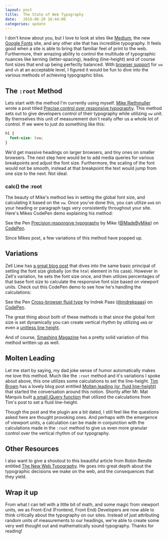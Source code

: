 ```yaml
---
layout: post
title:  The State of Web Typography
date:   2016-06-20 16:44:00
categories: update
---
```


I don't know about you, but I love to look at sites like [Medium](https://medium.com/), the new [Google Fonts](https://fonts.google.com/) site, and any other site that has incredible typography. It feels good when a site is able to bring that familiar feel of print to the web. Furthermore, their amazing ability to control the multitude of typographic nuances like kerning (letter-spacing), leading (line-height) and of course font sizes that end up being perfectly balanced. With [browser support](http://caniuse.com/#search=vw) for `vw` and `vh` at an acceptable level, I figured it would be fun to dive into the various methods of achieving typographic bliss.

## The `:root` Method

Lets start with the method I'm currently using myself. [Mike Riethmuller](https://twitter.com/MikeRiethmuller) wrote a post titled [Precise control over responsive typography](http://madebymike.com.au/writing/precise-control-responsive-typography/). This method sets out to give developers control of their typography while utilizing `vw` unit. By themselves this unit of measurement don't really offer us a whole lot of control. If we were to just do something like this:

```css
h1 {
  font-size: 5vw;
}
```

We'd get massive headings on larger browsers, and tiny ones on smaller browsers. The next step here would be to add media queries for various breakpoints and adjust the font size. Furthermore, the scaling of the font would not be smooth, instead at that breakpoint the text would jump from one size to the next. Not ideal.

### calc() the :root

The beauty of Mike's method lies in setting the global font size, and calculating it based on the `vw`. Once you've done this, you can utilize `em`s on your heading or paragraph tags very consistently throughout your site. Here's Mikes CodePen demo explaining his method:

<p data-height="354" data-theme-id="dark" data-slug-hash="YPJJYv" data-default-tab="css" data-user="MadeByMike" data-embed-version="2" className="codepen">See the Pen <a href="http://codepen.io/MadeByMike/pen/YPJJYv/">Precision responsive typography</a> by Mike (<a href="http://codepen.io/MadeByMike">@MadeByMike</a>) on <a href="http://codepen.io">CodePen</a>.</p>
<script async src="//assets.codepen.io/assets/embed/ei.js"></script>

Since Mikes post, a few variations of this method have popped up.

## Variations

Zell Liew has [a great blog post](http://zellwk.com/blog/viewport-based-typography/) that dives into the same basic principal of setting the font size globally (on the `html` element in his case). However in Zell's variation, he sets the font size once, and then utilizes percentages of that base font size to calculate the responsive font size based on viewport units. Check out this CodePen demo to see how he's handling the calculations:

<p data-height="354" data-theme-id="dark" data-slug-hash="VarLaJ" data-default-tab="css" data-user="indrekpaas" data-embed-version="2" className="codepen">See the Pen <a href="http://codepen.io/indrekpaas/pen/VarLaJ/">Cross-browser fluid type</a> by Indrek Paas (<a href="http://codepen.io/indrekpaas">@indrekpaas</a>) on <a href="http://codepen.io">CodePen</a>.</p>
<script async src="//assets.codepen.io/assets/embed/ei.js"></script>

The great thing about both of these methods is that since the global font size is set dynamically you can create vertical rhythm by utilizing `em`s or even a [unitless line height](https://css-tricks.com/almanac/properties/l/line-height/).

And of course, [Smashing Magazine](https://www.smashingmagazine.com/2016/05/fluid-typography/) has a pretty solid variation of this method written up as well.

## Molten Leading

Let me start by saying, my dad joke sense of humor automatically makes me love this method. Much like the `:root` method and it's variations I spoke about above, this one utilizes some calculations to set the line-height. [Tim Brown](http://twitter.com/nicewebtype) has a lovely blog post entitled [Molten leading (or, fluid line-height)](http://nicewebtype.com/notes/2012/02/03/molten-leading-or-fluid-line-height/) that started the conversation around this notion. Shortly after Mr. Mat Marquis built [a small jQuery function](https://github.com/Wilto/Molten-Leading) that utilized the calculations from Tim's post to set a fluid line-height.

Though the post and the plugin are a bit dated, I still feel like the questions asked here are thought provoking ones. And perhaps with the emergence of viewport units, a calculation can be made in conjunction with the calculations made in the `:root` method to give us even more granular control over the vertical rhythm of our typography.

## Other Resources

I also want to give a shoutout to this beautiful article from Robin Rendle entitled [The New Web Typography](https://robinrendle.com/essays/new-web-typography/). He goes into great depth about the typographic decisions we make on the web, and the consequences that they yield.

## Wrap it up

From what I can tell with a little bit of math, and some magic from viewport units, we as Front-End (Frontend, Front End) Developers are now able to think critically about the typography on our sites. Instead of just attributing random units of measurements to our headings, we're able to create some very well thought out and mathematically sound typography. Thanks for reading!